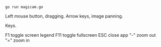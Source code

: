 
```
go run magicam.go
```

Left mouse button, dragging.
Arrow keys, image panning.

Keys.

F1   toggle screen legend
F11  toggle fullscreen
ESC  close app
"-"  zoom out
"="  zoom in